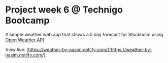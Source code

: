 # Project week 6 @ Technigo Bootcamp 

A simple weather web app that shows a 5 day forecast for Stockholm using [Open Weather API](https://home.openweathermap.org).


View live: [https://weather-by-nasim.netlify.com/](https://weather-by-nasim.netlify.com/).